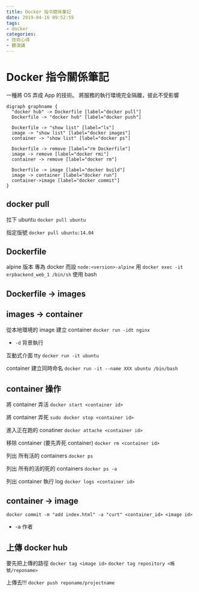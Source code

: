 ```yaml
---
title: Docker 指令關係筆記
date: 2019-04-16 09:52:59
tags:
- docker
categories:
- 技術心得
- 聽演講
---
```


# Docker 指令關係筆記

一種將 OS 弄成 App 的技術。
將服務的執行環境完全隔離，彼此不受影響

```graphviz
digraph graphname {
  "docker hub" -> Dockerfile [label="docker pull"]
  Dockerfile -> "docker hub" [label="docker push"]

  Dockerfile -> "show list" [label="ls"]
  image -> "show list" [label="docker images"]
  container -> "show list" [label="docker ps"]

  Dockerfile -> remove [label="rm Dockerfile"]
  image -> remove [label="docker rmi"]
  container -> remove [label="docker rm"]

  Dockerfile -> image [label="docker build"]
  image -> container [label="docker run"]
  container->image [label="docker commit"]
}
```

## docker pull

拉下 ubuntu
`docker pull ubuntu`

指定版號
`docker pull ubuntu:14.04`

## Dockerfile

alpine 版本 專為 docker 而設
`node:<version>-alpine`
用 `docker exec -it erpbackend_web_1 /bin/sh` 使用 bash

## Dockerfile -> images

## images -> container

從本地環境的 image 建立 container
`docker run -idt nginx`

- `-d` 背景執行

互動式介面 tty
`docker run -it ubuntu`

container 建立同時命名
`docker run -it --name XXX ubuntu /bin/bash`

## container 操作

將 container 弄活
`docker start <container id>`

將 container 弄死
`sudo docker stop <container id>`

進入正在跑的 conatiner
`docker attache <container id>`

移除 container (要先弄死 container)
`docker rm <container id>`

列出 所有活的 containers
`docker ps`

列出 所有的活的死的 containers
`docker ps -a`

列出 container 執行 log
`docker logs <container id>`

## container -> image

`docker commit -m "add index.html" -a "curt" <container_id> <image id>`

- -a 作者

## 上傳 docker hub

要先把上傳的路徑
`docker tag <image id>`
`docker tag repository <帳號/reponame>`

上傳去!!!
`docker push reponame/projectname`
